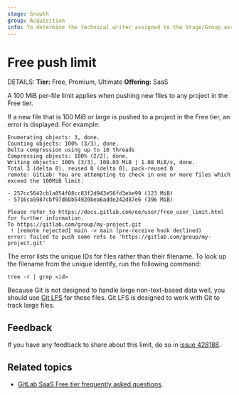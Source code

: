 ```yaml
---
stage: Growth
group: Acquisition
info: To determine the technical writer assigned to the Stage/Group associated with this page, see https://handbook.gitlab.com/handbook/product/ux/technical-writing/#assignments
---
```


# Free push limit

DETAILS:
**Tier:** Free, Premium, Ultimate
**Offering:** SaaS

A 100 MiB per-file limit applies when pushing new files to any project in the Free tier.

If a new file that is 100 MiB or large is pushed to a project in the Free tier, an error is displayed. For example:

```shell
Enumerating objects: 3, done.
Counting objects: 100% (3/3), done.
Delta compression using up to 10 threads
Compressing objects: 100% (2/2), done.
Writing objects: 100% (3/3), 100.03 MiB | 1.08 MiB/s, done.
Total 3 (delta 0), reused 0 (delta 0), pack-reused 0
remote: GitLab: You are attempting to check in one or more files which exceed the 100MiB limit:

- 257cc5642cb1a054f08cc83f2d943e56fd3ebe99 (123 MiB)
- 5716ca5987cbf97d6bb54920bea6adde242d87e6 (396 MiB)

Please refer to https://docs.gitlab.com/ee/user/free_user_limit.html for further information.
To https://gitlab.com/group/my-project.git
 ! [remote rejected] main -> main (pre-receive hook declined)
error: failed to push some refs to 'https://gitlab.com/group/my-project.git'
```

The error lists the unique IDs for files rather than their filename. To look up the filename from the unique identify, run the following command:

```shell
tree -r | grep <id>
```

Because Git is not designed to handle large non-text-based data well, you should use [Git LFS](../topics/git/lfs/index.md) for these files.
Git LFS is designed to work with Git to track large files.

## Feedback

If you have any feedback to share about this limit, do so in
[issue 428188](https://gitlab.com/gitlab-org/gitlab/-/issues/428188).

## Related topics

- [GitLab SaaS Free tier frequently asked questions](https://about.gitlab.com/pricing/faq-efficient-free-tier/).
